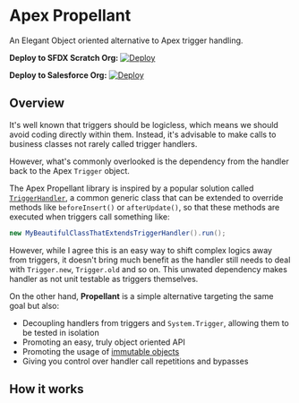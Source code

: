 # Apex Propellant

An Elegant Object oriented alternative to Apex trigger handling.

**Deploy to SFDX Scratch Org:**
[![Deploy](https://deploy-to-sfdx.com/dist/assets/images/DeployToSFDX.svg)](https://deploy-to-sfdx.com)

**Deploy to Salesforce Org:**
[![Deploy](https://raw.githubusercontent.com/afawcett/githubsfdeploy/master/deploy.png)](https://githubsfdeploy.herokuapp.com/?owner=berardo&repo=apex-propellant&ref=master)


## Overview

It's well known that triggers should be logicless, which means we should avoid coding directly within them. Instead, it's advisable to make calls to business classes not rarely called trigger handlers.

However, what's commonly overlooked is the dependency from the handler back to the Apex `Trigger` object.

The Apex Propellant library is inspired by a popular solution called [`TriggerHandler`](https://github.com/kevinohara80/sfdc-trigger-framework), a common generic class that can be extended to override methods like `beforeInsert()` or `afterUpdate()`, so that these methods are executed when triggers call something like:

```java
new MyBeautifulClassThatExtendsTriggerHandler().run();
```

However, while I agree this is an easy way to shift complex logics away from triggers, it doesn't bring much benefit as the handler still needs to deal with `Trigger.new`, `Trigger.old` and so on. This unwated dependency makes handler as not unit testable as triggers themselves.

On the other hand, **Propellant** is a simple alternative targeting the same goal but also:

- Decoupling handlers from triggers and `System.Trigger`, allowing them to be tested in isolation
- Promoting an easy, truly object oriented API
- Promoting the usage of [immutable objects](https://en.wikipedia.org/wiki/Immutable_object,target=_blank)
- Giving you control over handler call repetitions and bypasses

## How it works

